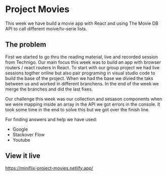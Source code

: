 # Project Movies

This week we have build a movie app with React and using The Movie DB API to call different moive/tv-serie lists. 

## The problem

First we started to go thru the reading material, live and recorded session from Technigo. Our main focus this week was to build an app with browser routers / react routers in React. To start with our group project we had live sessions togther online but also pair programing in visual studio code to build the base of the project. When we had the base we divied the taks between us and worked in different branchens. In the end of the week we merge the branches and did the last fixes. 

Our challenge this week was our collection and sesason components when we were mapping inside an array in the API we got errors in the console. It took some time in the end to solve this but we got over the finish line. 

For finding answers and help we have used: 

- Google 
- Stackover Flow
- Youtube 

## View it live

https://miniflix-project-movies.netlify.app/

